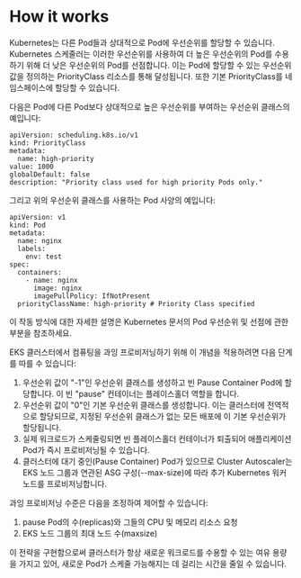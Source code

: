 # How it works

Kubernetes는 다른 Pod들과 상대적으로 Pod에 우선순위를 할당할 수 있습니다. Kubernetes 스케줄러는 이러한 우선순위를 사용하여 더 높은 우선순위의 Pod를 수용하기 위해 더 낮은 우선순위의 Pod를 선점합니다. 이는 Pod에 할당할 수 있는 우선순위 값을 정의하는 PriorityClass 리소스를 통해 달성됩니다. 또한 기본 PriorityClass를 네임스페이스에 할당할 수 있습니다.

다음은 Pod에 다른 Pod보다 상대적으로 높은 우선순위를 부여하는 우선순위 클래스의 예입니다:

```
apiVersion: scheduling.k8s.io/v1
kind: PriorityClass
metadata:
  name: high-priority
value: 1000
globalDefault: false
description: "Priority class used for high priority Pods only."
```

그리고 위의 우선순위 클래스를 사용하는 Pod 사양의 예입니다:

```
apiVersion: v1
kind: Pod
metadata:
  name: nginx
  labels:
    env: test
spec:
  containers:
    - name: nginx
      image: nginx
      imagePullPolicy: IfNotPresent
  priorityClassName: high-priority # Priority Class specified
```

이 작동 방식에 대한 자세한 설명은 Kubernetes 문서의 Pod 우선순위 및 선점에 관한 부분을 참조하세요.

EKS 클러스터에서 컴퓨팅을 과잉 프로비저닝하기 위해 이 개념을 적용하려면 다음 단계를 따를 수 있습니다:

1. 우선순위 값이 "-1"인 우선순위 클래스를 생성하고 빈 Pause Container Pod에 할당합니다. 이 빈 "pause" 컨테이너는 플레이스홀더 역할을 합니다.
2. 우선순위 값이 "0"인 기본 우선순위 클래스를 생성합니다. 이는 클러스터에 전역적으로 할당되므로, 지정된 우선순위 클래스가 없는 모든 배포에 이 기본 우선순위가 할당됩니다.
3. 실제 워크로드가 스케줄링되면 빈 플레이스홀더 컨테이너가 퇴출되어 애플리케이션 Pod가 즉시 프로비저닝될 수 있습니다.
4. 클러스터에 대기 중인(Pause Container) Pod가 있으므로 Cluster Autoscaler는 EKS 노드 그룹과 연관된 ASG 구성(--max-size)에 따라 추가 Kubernetes 워커 노드를 프로비저닝합니다.

과잉 프로비저닝 수준은 다음을 조정하여 제어할 수 있습니다:

1. pause Pod의 수(replicas)와 그들의 CPU 및 메모리 리소스 요청&#x20;
2. EKS 노드 그룹의 최대 노드 수(maxsize)&#x20;

이 전략을 구현함으로써 클러스터가 항상 새로운 워크로드를 수용할 수 있는 여유 용량을 가지고 있어, 새로운 Pod가 스케줄 가능해지는 데 걸리는 시간을 줄일 수 있습니다.
